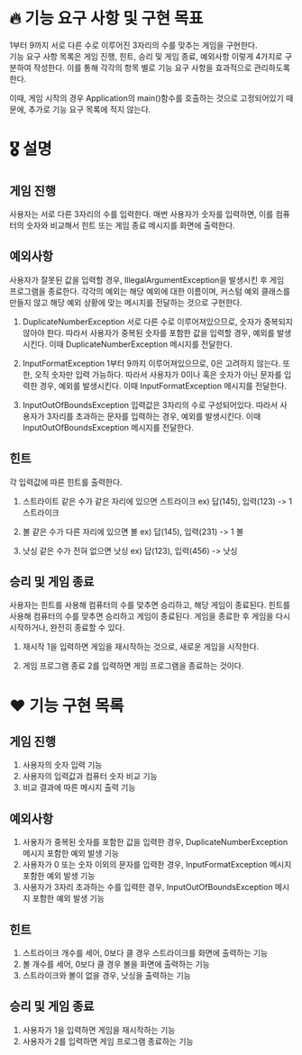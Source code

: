 # 🔥 기능 요구 사항 및 구현 목표
1부터 9까지 서로 다른 수로 이루어진 3자리의 수를 맞추는 게임을 구현한다.  
기능 요구 사항 목록은 게임 진행, 힌트, 승리 및 게임 종료, 예외사항 이렇게 4가지로 구분하여 작성한다.
이를 통해 각각의 항목 별로 기능 요구 사항을 효과적으로 관리하도록 한다.

이때, 게임 시작의 경우 Application의 main()함수를 호출하는 것으로 고정되어있기 때문에, 추가로 기능 요구 목록에 적지 않는다.


# 🎖️ 설명

## 게임 진행
사용자는 서로 다른 3자리의 수를 입력한다.
매번 사용자가 숫자를 입력하면, 이를 컴퓨터의 숫자와 비교해서 힌트 또는 게임 종료 메시지를 화면에 출력한다.

## 예외사항
사용자가 잘못된 값을 입력할 경우, IllegalArgumentException을 발생시킨 후 게임 프로그램을 종료한다.
각각의 예외는 해당 예외에 대한 이름이며, 커스텀 예외 클래스를 만들지 않고 해당 예외 상황에 맞는 메시지를 전달하는 것으로 구현한다.

1. DuplicateNumberException
   서로 다른 수로 이루어져있으므로, 숫자가 중복되지 않아야 한다.
   따라서 사용자가 중복된 숫자를 포함한 값을 입력할 경우, 예외를 발생시킨다.
   이때 DuplicateNumberException 메시지를 전달한다.

2. InputFormatException
   1부터 9까지 이루어져있으므로, 0은 고려하지 않는다.
   또한, 오직 숫자만 입력 가능하다.
   따라서 사용자가 0이나 혹은 숫자가 아닌 문자를 입력한 경우, 예외를 발생시킨다.
   이때 InputFormatException 메시지를 전달한다.

3. InputOutOfBoundsException
   입력값은 3자리의 수로 구성되어있다.
   따라서 사용자가 3자리를 초과하는 문자를 입력하는 경우, 예외를 발생시킨다.
   이때 InputOutOfBoundsException 메시지를 전달한다.

## 힌트
각 입력값에 따른 힌트를 출력한다.

1. 스트라이트
   같은 수가 같은 자리에 있으면 스트라이크
   ex) 답(145), 입력(123) -> 1 스트라이크

2. 볼
   같은 수가 다른 자리에 있으면 볼
   ex) 답(145), 입력(231) -> 1 볼

3. 낫싱
   같은 수가 전혀 없으면 낫싱
   ex) 답(123), 입력(456) -> 낫싱

## 승리 및 게임 종료
사용자는 힌트를 사용해 컴퓨터의 수를 맞추면 승리하고, 해당 게임이 종료된다.
힌트를 사용해 컴퓨터의 수를 맞추면 승리하고 게임이 종료된다.
게임을 종료한 후 게임을 다시 시작하거나, 완전히 종료할 수 있다.

1. 재시작
   1을 입력하면 게임을 재시작하는 것으로, 새로운 게임을 시작한다.

2. 게임 프로그램 종료
   2를 입력하면 게임 프로그램을 종료하는 것이다.


# ❤ 기능 구현 목록

## 게임 진행
1. 사용자의 숫자 입력 기능
2. 사용자의 입력값과 컴퓨터 숫자 비교 기능
3. 비교 결과에 따른 메시지 출력 기능

## 예외사항
1. 사용자가 중복된 숫자를 포함한 값을 입력한 경우, DuplicateNumberException 메시지 포함한 예외 발생 기능
2. 사용자가 0 또는 숫자 이외의 문자를 입력한 경우, InputFormatException 메시지 포함한 예외 발생 기능
3. 사용자가 3자리 초과하는 수를 입력한 경우, InputOutOfBoundsException 메시지 포함한 예외 발생 기능

## 힌트
1. 스트라이크 개수를 세어, 0보다 클 경우 스트라이크를 화면에 출력하는 기능
2. 볼 개수를 세어, 0보다 클 경우 볼을 화면에 출력하는 기능
3. 스트라이크와 볼이 없을 경우, 낫싱을 출력하는 기능

## 승리 및 게임 종료
1. 사용자가 1을 입력하면 게임을 재시작하는 기능
2. 사용자가 2를 입력하면 게임 프로그램 종료하는 기능